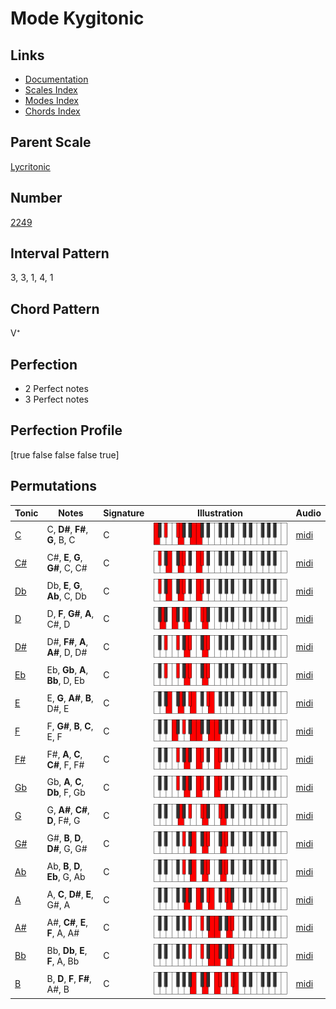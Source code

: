 # Mode Kygitonic

## Links

- [Documentation](index.md)
- [Scales Index](Scales.md)
- [Modes Index](Modes.md)
- [Chords Index](Chords.md)

## Parent Scale

[Lycritonic](ScaleLycritonic.md)

## Number

[2249](https://ianring.com/musictheory/scales/2249)

## Interval Pattern

3, 3, 1, 4, 1

## Chord Pattern

V⁺

## Perfection

- 2 Perfect notes
- 3 Perfect notes

## Perfection Profile

[true false false false true]

## Permutations

| Tonic | Notes | Signature | Illustration | Audio |
|-------|-------|-----------|--------------|-------|
| [C](ModeCNaturalKygitonic.md) | C, **D#**, **F#**, **G**, B, C | C | ![CNaturalKygitonic](ModeCNaturalKygitonic.png) | [midi](https://github.com/edipermadi/music/blob/main/docs/ModeCNaturalKygitonic.mid?raw=true) |
| [C#](ModeCSharpKygitonic.md) | C#, **E**, **G**, **G#**, C, C# | C | ![CSharpKygitonic](ModeCSharpKygitonic.png) | [midi](https://github.com/edipermadi/music/blob/main/docs/ModeCSharpKygitonic.mid?raw=true) |
| [Db](ModeDFlatKygitonic.md) | Db, **E**, **G**, **Ab**, C, Db | C | ![DFlatKygitonic](ModeDFlatKygitonic.png) | [midi](https://github.com/edipermadi/music/blob/main/docs/ModeDFlatKygitonic.mid?raw=true) |
| [D](ModeDNaturalKygitonic.md) | D, **F**, **G#**, **A**, C#, D | C | ![DNaturalKygitonic](ModeDNaturalKygitonic.png) | [midi](https://github.com/edipermadi/music/blob/main/docs/ModeDNaturalKygitonic.mid?raw=true) |
| [D#](ModeDSharpKygitonic.md) | D#, **F#**, **A**, **A#**, D, D# | C | ![DSharpKygitonic](ModeDSharpKygitonic.png) | [midi](https://github.com/edipermadi/music/blob/main/docs/ModeDSharpKygitonic.mid?raw=true) |
| [Eb](ModeEFlatKygitonic.md) | Eb, **Gb**, **A**, **Bb**, D, Eb | C | ![EFlatKygitonic](ModeEFlatKygitonic.png) | [midi](https://github.com/edipermadi/music/blob/main/docs/ModeEFlatKygitonic.mid?raw=true) |
| [E](ModeENaturalKygitonic.md) | E, **G**, **A#**, **B**, D#, E | C | ![ENaturalKygitonic](ModeENaturalKygitonic.png) | [midi](https://github.com/edipermadi/music/blob/main/docs/ModeENaturalKygitonic.mid?raw=true) |
| [F](ModeFNaturalKygitonic.md) | F, **G#**, **B**, **C**, E, F | C | ![FNaturalKygitonic](ModeFNaturalKygitonic.png) | [midi](https://github.com/edipermadi/music/blob/main/docs/ModeFNaturalKygitonic.mid?raw=true) |
| [F#](ModeFSharpKygitonic.md) | F#, **A**, **C**, **C#**, F, F# | C | ![FSharpKygitonic](ModeFSharpKygitonic.png) | [midi](https://github.com/edipermadi/music/blob/main/docs/ModeFSharpKygitonic.mid?raw=true) |
| [Gb](ModeGFlatKygitonic.md) | Gb, **A**, **C**, **Db**, F, Gb | C | ![GFlatKygitonic](ModeGFlatKygitonic.png) | [midi](https://github.com/edipermadi/music/blob/main/docs/ModeGFlatKygitonic.mid?raw=true) |
| [G](ModeGNaturalKygitonic.md) | G, **A#**, **C#**, **D**, F#, G | C | ![GNaturalKygitonic](ModeGNaturalKygitonic.png) | [midi](https://github.com/edipermadi/music/blob/main/docs/ModeGNaturalKygitonic.mid?raw=true) |
| [G#](ModeGSharpKygitonic.md) | G#, **B**, **D**, **D#**, G, G# | C | ![GSharpKygitonic](ModeGSharpKygitonic.png) | [midi](https://github.com/edipermadi/music/blob/main/docs/ModeGSharpKygitonic.mid?raw=true) |
| [Ab](ModeAFlatKygitonic.md) | Ab, **B**, **D**, **Eb**, G, Ab | C | ![AFlatKygitonic](ModeAFlatKygitonic.png) | [midi](https://github.com/edipermadi/music/blob/main/docs/ModeAFlatKygitonic.mid?raw=true) |
| [A](ModeANaturalKygitonic.md) | A, **C**, **D#**, **E**, G#, A | C | ![ANaturalKygitonic](ModeANaturalKygitonic.png) | [midi](https://github.com/edipermadi/music/blob/main/docs/ModeANaturalKygitonic.mid?raw=true) |
| [A#](ModeASharpKygitonic.md) | A#, **C#**, **E**, **F**, A, A# | C | ![ASharpKygitonic](ModeASharpKygitonic.png) | [midi](https://github.com/edipermadi/music/blob/main/docs/ModeASharpKygitonic.mid?raw=true) |
| [Bb](ModeBFlatKygitonic.md) | Bb, **Db**, **E**, **F**, A, Bb | C | ![BFlatKygitonic](ModeBFlatKygitonic.png) | [midi](https://github.com/edipermadi/music/blob/main/docs/ModeBFlatKygitonic.mid?raw=true) |
| [B](ModeBNaturalKygitonic.md) | B, **D**, **F**, **F#**, A#, B | C | ![BNaturalKygitonic](ModeBNaturalKygitonic.png) | [midi](https://github.com/edipermadi/music/blob/main/docs/ModeBNaturalKygitonic.mid?raw=true) |

